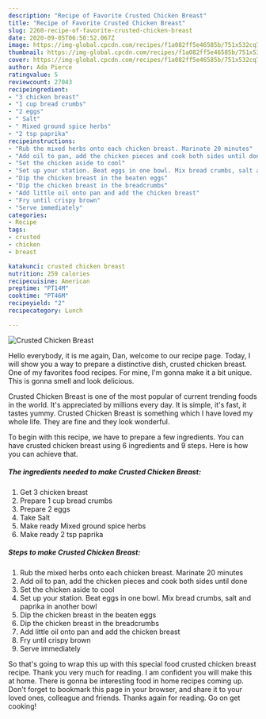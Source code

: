 ```yaml
---
description: "Recipe of Favorite Crusted Chicken Breast"
title: "Recipe of Favorite Crusted Chicken Breast"
slug: 2260-recipe-of-favorite-crusted-chicken-breast
date: 2020-09-05T06:50:52.067Z
image: https://img-global.cpcdn.com/recipes/f1a082ff5e46585b/751x532cq70/crusted-chicken-breast-recipe-main-photo.jpg
thumbnail: https://img-global.cpcdn.com/recipes/f1a082ff5e46585b/751x532cq70/crusted-chicken-breast-recipe-main-photo.jpg
cover: https://img-global.cpcdn.com/recipes/f1a082ff5e46585b/751x532cq70/crusted-chicken-breast-recipe-main-photo.jpg
author: Ada Pierce
ratingvalue: 5
reviewcount: 27043
recipeingredient:
- "3 chicken breast"
- "1 cup bread crumbs"
- "2 eggs"
- " Salt"
- " Mixed ground spice herbs"
- "2 tsp paprika"
recipeinstructions:
- "Rub the mixed herbs onto each chicken breast. Marinate 20 minutes"
- "Add oil to pan, add the chicken pieces and cook both sides until done"
- "Set the chicken aside to cool"
- "Set up your station. Beat eggs in one bowl. Mix bread crumbs, salt and paprika in another bowl"
- "Dip the chicken breast in the beaten eggs"
- "Dip the chicken breast in the breadcrumbs"
- "Add little oil onto pan and add the chicken breast"
- "Fry until crispy brown"
- "Serve immediately"
categories:
- Recipe
tags:
- crusted
- chicken
- breast

katakunci: crusted chicken breast 
nutrition: 259 calories
recipecuisine: American
preptime: "PT14M"
cooktime: "PT46M"
recipeyield: "2"
recipecategory: Lunch

---
```



![Crusted Chicken Breast](https://img-global.cpcdn.com/recipes/f1a082ff5e46585b/751x532cq70/crusted-chicken-breast-recipe-main-photo.jpg)

Hello everybody, it is me again, Dan, welcome to our recipe page. Today, I will show you a way to prepare a distinctive dish, crusted chicken breast. One of my favorites food recipes. For mine, I'm gonna make it a bit unique. This is gonna smell and look delicious.



Crusted Chicken Breast is one of the most popular of current trending foods in the world. It's appreciated by millions every day. It is simple, it's fast, it tastes yummy. Crusted Chicken Breast is something which I have loved my whole life. They are fine and they look wonderful.


To begin with this recipe, we have to prepare a few ingredients. You can have crusted chicken breast using 6 ingredients and 9 steps. Here is how you can achieve that.

<!--inarticleads1-->

##### The ingredients needed to make Crusted Chicken Breast:

1. Get 3 chicken breast
1. Prepare 1 cup bread crumbs
1. Prepare 2 eggs
1. Take  Salt
1. Make ready  Mixed ground spice herbs
1. Make ready 2 tsp paprika




<!--inarticleads2-->

##### Steps to make Crusted Chicken Breast:

1. Rub the mixed herbs onto each chicken breast. Marinate 20 minutes
1. Add oil to pan, add the chicken pieces and cook both sides until done
1. Set the chicken aside to cool
1. Set up your station. Beat eggs in one bowl. Mix bread crumbs, salt and paprika in another bowl
1. Dip the chicken breast in the beaten eggs
1. Dip the chicken breast in the breadcrumbs
1. Add little oil onto pan and add the chicken breast
1. Fry until crispy brown
1. Serve immediately




So that's going to wrap this up with this special food crusted chicken breast recipe. Thank you very much for reading. I am confident you will make this at home. There is gonna be interesting food in home recipes coming up. Don't forget to bookmark this page in your browser, and share it to your loved ones, colleague and friends. Thanks again for reading. Go on get cooking!
